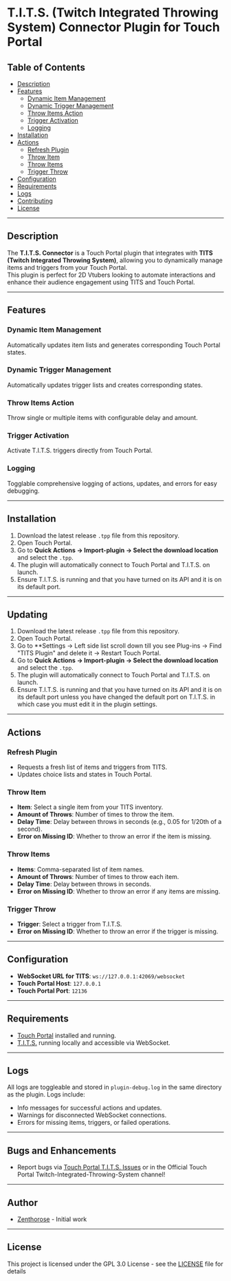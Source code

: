 # T.I.T.S. (Twitch Integrated Throwing System) Connector Plugin for Touch Portal

## Table of Contents
- [Description](#description)
- [Features](#features)
  - [Dynamic Item Management](#dynamic-item-management)
  - [Dynamic Trigger Management](#dynamic-trigger-management)
  - [Throw Items Action](#throw-item)
  - [Trigger Activation](#trigger-throw)
  - [Logging](#logs)
- [Installation](#installation)
- [Actions](#actions)
  - [Refresh Plugin](#refresh-plugin)
  - [Throw Item](#throw-item)
  - [Throw Items](#throw-items)
  - [Trigger Throw](#trigger-throw)
- [Configuration](#configuration)
- [Requirements](#requirements)
- [Logs](#logs)
- [Contributing](#contributing)
- [License](#license)

---

## Description
The **T.I.T.S. Connector** is a Touch Portal plugin that integrates with **TITS (Twitch Integrated Throwing System)**, allowing you to dynamically manage items and triggers from your Touch Portal.  
This plugin is perfect for 2D Vtubers looking to automate interactions and enhance their audience engagement using TITS and Touch Portal.

---

## Features

### Dynamic Item Management
Automatically updates item lists and generates corresponding Touch Portal states.

### Dynamic Trigger Management
Automatically updates trigger lists and creates corresponding states.

### Throw Items Action
Throw single or multiple items with configurable delay and amount.

### Trigger Activation
Activate T.I.T.S. triggers directly from Touch Portal.

### Logging
Togglable comprehensive logging of actions, updates, and errors for easy debugging.

---

## Installation

1. Download the latest release `.tpp` file from this repository.
2. Open Touch Portal.
3. Go to **Quick Actions → Import-plugin → Select the download location** and select the `.tpp`.
4. The plugin will automatically connect to Touch Portal and T.I.T.S. on launch.
5. Ensure T.I.T.S. is running and that you have turned on its API and it is on its default port.

---

## Updating

1. Download the latest release `.tpp` file from this repository.
2. Open Touch Portal.
3. Go to **Settings → Left side list scroll down till you see Plug-ins → Find "TITS Plugin" and delete it → Restart Touch Portal.
4. Go to **Quick Actions → Import-plugin → Select the download location** and select the `.tpp`.
5. The plugin will automatically connect to Touch Portal and T.I.T.S. on launch.
6. Ensure T.I.T.S. is running and that you have turned on its API and it is on its default port unless you have changed the default port on T.I.T.S. in which case you must edit it in the plugin settings.

---

## Actions

### Refresh Plugin
- Requests a fresh list of items and triggers from TITS.
- Updates choice lists and states in Touch Portal.

### Throw Item
- **Item**: Select a single item from your TITS inventory.
- **Amount of Throws**: Number of times to throw the item.
- **Delay Time**: Delay between throws in seconds (e.g., 0.05 for 1/20th of a second).
- **Error on Missing ID**: Whether to throw an error if the item is missing.

### Throw Items
- **Items**: Comma-separated list of item names.
- **Amount of Throws**: Number of times to throw each item.
- **Delay Time**: Delay between throws in seconds.
- **Error on Missing ID**: Whether to throw an error if any items are missing.

### Trigger Throw
- **Trigger**: Select a trigger from T.I.T.S.
- **Error on Missing ID**: Whether to throw an error if the trigger is missing.

---

## Configuration

- **WebSocket URL for TITS**: `ws://127.0.0.1:42069/websocket`
- **Touch Portal Host**: `127.0.0.1`
- **Touch Portal Port**: `12136`

---

## Requirements

- [Touch Portal](https://www.touch-portal.com/) installed and running.
- [T.I.T.S.](https://remasuri3.itch.io/tits) running locally and accessible via WebSocket.

---

## Logs

All logs are toggleable and stored in `plugin-debug.log` in the same directory as the plugin. Logs include:

- Info messages for successful actions and updates.
- Warnings for disconnected WebSocket connections.
- Errors for missing items, triggers, or failed operations.

---

## Bugs and Enhancements

- Report bugs via [Touch Portal T.I.T.S. Issues](https://github.com/zenthorose/T.I.T.S.-Twitch-Integrated-Throwing-System/issues) or in the Official Touch Portal Twitch-Integrated-Throwing-System channel!

---

## Author

- [Zenthorose](https://github.com/zenthorose) - Initial work

---

## License

This project is licensed under the GPL 3.0 License - see the [LICENSE](https://github.com/zenthorose/Touch-Portal-T.I.T.S.-Twitch-Integrated-Throwing-System/blob/main/LICENSE) file for details
